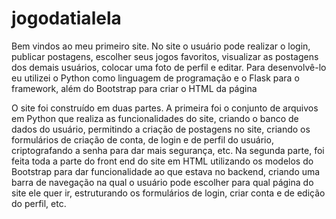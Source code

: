 # jogodatialela
Bem vindos ao meu primeiro site. No site o usuário pode realizar o login, publicar postagens, escolher seus jogos favoritos, visualizar as postagens dos demais usuários, colocar uma foto de perfil e editar. Para desenvolvê-lo eu utilizei o Python como linguagem de programação e o Flask para o framework, além do Bootstrap para criar o HTML da página

O site foi construído em duas partes. A primeira foi o conjunto de arquivos em Python que realiza as funcionalidades do site, criando o banco de dados do usuário, permitindo a criação de postagens no site, criando os formulários de criação de conta, de login e de perfil do usuário, criptografando a senha para dar mais segurança, etc. Na segunda parte, foi feita toda a parte do front end do site em HTML utilizando os modelos do Bootstrap para dar funcionalidade ao que estava no backend, criando uma barra de navegação na qual o usuário pode escolher para qual página do site ele quer ir, estruturando os formulários de login, criar conta e de edição do perfil, etc.

